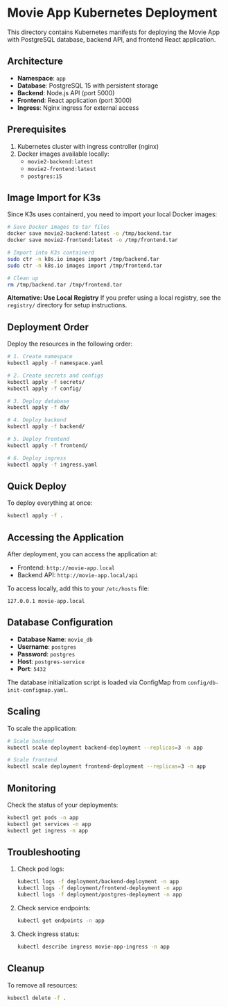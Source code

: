 # Movie App Kubernetes Deployment

This directory contains Kubernetes manifests for deploying the Movie App with PostgreSQL database, backend API, and frontend React application.

## Architecture

- **Namespace**: `app`
- **Database**: PostgreSQL 15 with persistent storage
- **Backend**: Node.js API (port 5000)
- **Frontend**: React application (port 3000)
- **Ingress**: Nginx ingress for external access

## Prerequisites

1. Kubernetes cluster with ingress controller (nginx)
2. Docker images available locally:
   - `movie2-backend:latest`
   - `movie2-frontend:latest`
   - `postgres:15`

## Image Import for K3s

Since K3s uses containerd, you need to import your local Docker images:

```bash
# Save Docker images to tar files
docker save movie2-backend:latest -o /tmp/backend.tar
docker save movie2-frontend:latest -o /tmp/frontend.tar

# Import into K3s containerd
sudo ctr -n k8s.io images import /tmp/backend.tar
sudo ctr -n k8s.io images import /tmp/frontend.tar

# Clean up
rm /tmp/backend.tar /tmp/frontend.tar
```

**Alternative: Use Local Registry**
If you prefer using a local registry, see the `registry/` directory for setup instructions.

## Deployment Order

Deploy the resources in the following order:

```bash
# 1. Create namespace
kubectl apply -f namespace.yaml

# 2. Create secrets and configs
kubectl apply -f secrets/
kubectl apply -f config/

# 3. Deploy database
kubectl apply -f db/

# 4. Deploy backend
kubectl apply -f backend/

# 5. Deploy frontend
kubectl apply -f frontend/

# 6. Deploy ingress
kubectl apply -f ingress.yaml
```

## Quick Deploy

To deploy everything at once:

```bash
kubectl apply -f .
```

## Accessing the Application

After deployment, you can access the application at:
- Frontend: `http://movie-app.local`
- Backend API: `http://movie-app.local/api`

To access locally, add this to your `/etc/hosts` file:
```
127.0.0.1 movie-app.local
```

## Database Configuration

- **Database Name**: `movie_db`
- **Username**: `postgres`
- **Password**: `postgres`
- **Host**: `postgres-service`
- **Port**: `5432`

The database initialization script is loaded via ConfigMap from `config/db-init-configmap.yaml`.

## Scaling

To scale the application:

```bash
# Scale backend
kubectl scale deployment backend-deployment --replicas=3 -n app

# Scale frontend
kubectl scale deployment frontend-deployment --replicas=3 -n app
```

## Monitoring

Check the status of your deployments:

```bash
kubectl get pods -n app
kubectl get services -n app
kubectl get ingress -n app
```

## Troubleshooting

1. Check pod logs:
   ```bash
   kubectl logs -f deployment/backend-deployment -n app
   kubectl logs -f deployment/frontend-deployment -n app
   kubectl logs -f deployment/postgres-deployment -n app
   ```

2. Check service endpoints:
   ```bash
   kubectl get endpoints -n app
   ```

3. Check ingress status:
   ```bash
   kubectl describe ingress movie-app-ingress -n app
   ```

## Cleanup

To remove all resources:

```bash
kubectl delete -f .
```
